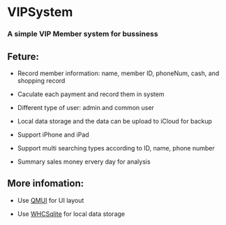 # VIPSystem

### A simple VIP Member system for bussiness

## Feture:

- Record member information: name, member ID, phoneNum, cash, and shopping record

- Caculate each payment and record them in system

- Different type of user: admin and common user

- Local data storage and the data can be upload to iCloud for backup

- Support iPhone and iPad

- Support multi searching types according to ID, name, phone number

- Summary sales money ervery day for analysis

## More infomation:

- Use [QMUI](https://github.com/QMUI/QMUI_iOS) for UI layout

- Use [WHCSqlite](https://github.com/netyouli/WHC_ModelSqliteKit) for local data storage

